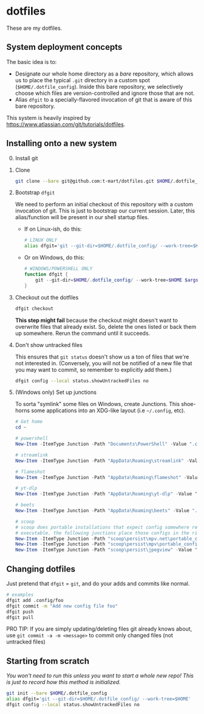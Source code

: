 # dotfiles

These are my dotfiles.

## System deployment concepts

The basic idea is to:

- Designate our whole home directory as a *bare* repository, which allows us to place the typical
  `.git` directory in a custom spot (`$HOME/.dotfile_config`). Inside this bare repository, we
  selectively choose which files are version-controlled and ignore those that are not.
- Alias `dfgit` to a specially-flavored invocation of git that is aware of this bare repository.

This system is heavily inspired by <https://www.atlassian.com/git/tutorials/dotfiles>.

## Installing onto a new system

0. Install git

1. Clone

    ```sh
    git clone --bare git@github.com:t-mart/dotfiles.git $HOME/.dotfile_config
    ```

2. Bootstrap `dfgit`

    We need to perform an initial checkout of this repository with a custom
    invocation of git. This is just to bootstrap our current session. Later,
    this alias/function will be present in our shell startup files.

    - If on Linux-ish, do this:

        ```sh
        # LINUX ONLY
        alias dfgit='git --git-dir=$HOME/.dotfile_config/ --work-tree=$HOME'
        ```

    - Or on Windows, do this:

        ```powershell
        # WINDOWS/POWERSHELL ONLY
        function dfgit {
            git --git-dir=$HOME/.dotfile_config/ --work-tree=$HOME $args
        }
        ```

3. Checkout out the dotfiles

    ```sh
    dfgit checkout
    ```

    **This step might fail** because the checkout might doesn't want to overwrite files that already
    exist. So, delete the ones listed or back them up somewhere. Rerun the command until it
    succeeds.

4. Don't show untracked files

    This ensures that `git status` doesn't show us a ton of files that we're not interested in.
    (Conversely, you will not be notified of a new file that you may want to commit, so remember
    to explicitly add them.)

    ```sh
    dfgit config --local status.showUntrackedFiles no
    ```

5. (Windows only) Set up junctions

    To sorta "symlink" some files on Windows, create Junctions. This shoe-horns some applications
    into an XDG-like layout (i.e `~/.config`, etc).

    ```powershell
    # Get home
    cd ~

    # powershell
    New-Item -ItemType Junction -Path "Documents\PowerShell" -Value ".config\powershell\"

    # streamlink
    New-Item -ItemType Junction -Path "AppData\Roaming\streamlink" -Value ".config\streamlink\"

    # flameshot
    New-Item -ItemType Junction -Path "AppData\Roaming\flameshot" -Value ".config\flameshot\"

    # yt-dlp
    New-Item -ItemType Junction -Path "AppData\Roaming\yt-dlp" -Value ".config\yt-dlp\"

    # beets
    New-Item -ItemType Junction -Path "AppData\Roaming\beets" -Value ".config\beets\"

    # scoop
    # scoop does portable installations that expect config somewhere relative to the
    # executable. the following junctions place those configs in the right scoop location
    New-Item -ItemType Junction -Path "scoop\persist\mpv.net\portable_config" -Value ".config\mpv.net\"
    New-Item -ItemType Junction -Path "scoop\persist\mpv\portable_config" -Value ".config\mpv\"
    New-Item -ItemType Junction -Path "scoop\persist\jpegview" -Value ".config\jpegview\"
    ```

## Changing dotfiles

Just pretend that `dfgit` = `git`, and do your adds and commits like normal.

```sh
# examples
dfgit add .config/foo
dfgit commit -m "Add new config file foo"
dfgit push
dfgit pull
```

PRO TIP: If you are simply updating/deleting files git already knows about, use
`git commit -a -m <message>` to commit only changed files (not untracked files)

## Starting from scratch

*You won't need to run this unless you want to start a whole new repo! This is just to record how
this method is initialized.*

```zsh
git init --bare $HOME/.dotfile_config
alias dfgit='git --git-dir=$HOME/.dotfile_config/ --work-tree=$HOME'
dfgit config --local status.showUntrackedFiles no
```
